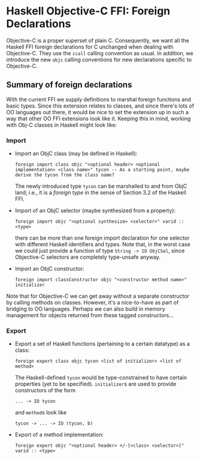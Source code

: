 # Haskell Objective-C FFI: Foreign Declarations



Objective-C is a proper superset of plain C.  Consequently, we want all the Haskell FFI foreign declarations for C unchanged when dealing with Objective-C.  They use the `ccall` calling convention as usual.  In addition, we introduce the new `objc` calling conventions for new declarations specific to Objective-C.


## Summary of foreign declarations



With the current FFI we supply definitions to marshal foreign functions and basic types. Since this extension relates to classes, and since there's lots of OO languages out there, it would be nice to set the extension up in such a way that other OO FFI extensions look like it. Keeping this in mind, working with Obj-C classes in Haskell might look like:


### Import


- Import an ObjC class (may be defined in Haskell):

  ```wiki
  foreign import class objc "<optional header> <optional implementation> <class name>" tycon -- As a starting point, maybe derive the tycon from the class name?
  ```

  The newly introduced type `tycon` can be marshalled to and from ObjC land; i.e., it is a *foreign type* in the sense of Section 3.2 of the Haskell FFI.

- Import of an ObjC selector (maybe synthesized from a property):

  ```wiki
  foreign import objc "<optional synthesize> <selector>" varid :: <type>
  ```

  there can be more than one foreign import declaration for one selector with different Haskell identifiers and types. Note that, in the worst case we could just provide a function of type `String -> IO ObjCSel`, since Objective-C selectors are completely type-unsafe anyway.
- Import an ObjC constructor:

  ```wiki
  foreign import classConstructor objc "<constructor method name>" initializer
  ```


Note that for Objective-C we can get away without a separate constructor by calling methods on classes. However, it's a nice-to-have as part of bridging to OO languages. Perhaps we can also build in memory management for objects returned from these tagged constructors...


### Export


- Export a set of Haskell functions (pertaining to a certain datatype) as a class:

  ```wiki
  foreign export class objc tycon <list of initializer> <list of method>
  ```

  The Haskell-defined `tycon` would be type-constrained to have certain properties (yet to be specified). `initializer`s are used to provide constructors of the form

  ```wiki
  ... -> IO tycon
  ```

  and `method`s look like

  ```wiki
  tycon -> ... -> IO (tycon, b)
  ```
- Export of a method implementation:

  ```wiki
  foreign export objc "<optional header> +/-[<class> <selector>]" varid :: <type>
  ```